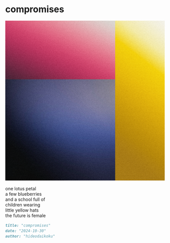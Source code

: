 # compromises

![](/images/gradients.PNG)

one lotus petal<br/>
a few blueberries<br/>
and a school full of<br/>
children wearing<br/>
little yellow hats<br/>
the future is female

```markdown
title: "compromises"
date: "2024-10-30"
author: "hideodaikoku"
```